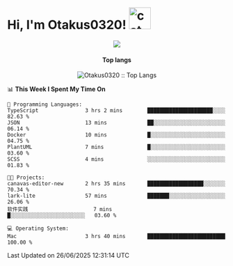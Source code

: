 <h1> Hi, I'm Otakus0320! <img src="https://media.giphy.com/media/mGcNjsfWAjY5AEZNw6/giphy.gif" width="50" alt="cat"></h1>

<p align="center"><a href="https://wakatime.com/@044d69d0-1253-4f60-96b6-5d19a0f9dde5"><img src="https://wakatime.com/badge/user/044d69d0-1253-4f60-96b6-5d19a0f9dde5.svg" /></a></p>

<h4 align="center">Top langs</h4>

<p align="center"><img src="https://github-readme-stats.vercel.app/api/top-langs/?username=Otakus0320&langs_count=10&theme=tokyonight&layout=compact&timestamp={{random_number}}" alt="Otakus0320 :: Top Langs" /></p>

<!--START_SECTION:waka-->
📊 **This Week I Spent My Time On** 

```text
💬 Programming Languages: 
TypeScript               3 hrs 2 mins        █████████████████████░░░░   82.63 % 
JSON                     13 mins             ██░░░░░░░░░░░░░░░░░░░░░░░   06.14 % 
Docker                   10 mins             █░░░░░░░░░░░░░░░░░░░░░░░░   04.75 % 
PlantUML                 7 mins              █░░░░░░░░░░░░░░░░░░░░░░░░   03.60 % 
SCSS                     4 mins              ░░░░░░░░░░░░░░░░░░░░░░░░░   01.83 % 

🐱‍💻 Projects: 
canavas-editor-new       2 hrs 35 mins       ██████████████████░░░░░░░   70.34 % 
lark-lite                57 mins             ███████░░░░░░░░░░░░░░░░░░   26.06 % 
软件实践                     7 mins              █░░░░░░░░░░░░░░░░░░░░░░░░   03.60 % 

💻 Operating System: 
Mac                      3 hrs 40 mins       █████████████████████████   100.00 % 
```


 Last Updated on 26/06/2025 12:31:14 UTC
<!--END_SECTION:waka-->
